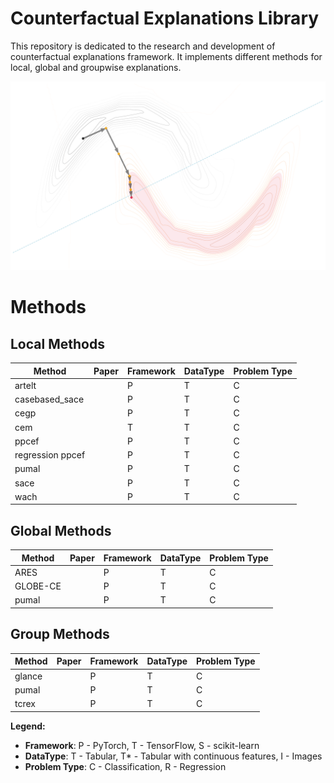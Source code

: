 # Counterfactual Explanations Library

This repository is dedicated to the research and development of counterfactual explanations framework. It implements different methods for local, global and groupwise explanations.

<p align="center">
<img src="graphic.svg" alt="drawing" width="800"/>
</p>

# Methods

## Local Methods

| Method | Paper | Framework | DataType | Problem Type |
|---|---|---|---|---|
| artelt | | P | T | C |
| casebased_sace | | P | T | C |
| cegp | | P | T | C |
| cem | | T | T | C |
| ppcef | | P | T | C |
| regression ppcef | | P | T | C |
| pumal | | P | T | C |
| sace | | P | T | C |
| wach | | P | T | C |

## Global Methods

| Method | Paper | Framework | DataType | Problem Type |
|---|---|---|---|---|
| ARES | | P | T | C |
| GLOBE-CE | | P | T | C |
| pumal | | P | T | C |

## Group Methods

| Method | Paper | Framework | DataType | Problem Type |
|---|---|---|---|---|
| glance | | P | T | C |
| pumal | | P | T | C |
| tcrex | | P | T | C |

**Legend:**
*   **Framework**: P - PyTorch, T - TensorFlow, S - scikit-learn
*   **DataType**: T - Tabular, T* - Tabular with continuous features, I - Images
*   **Problem Type**: C - Classification, R - Regression


